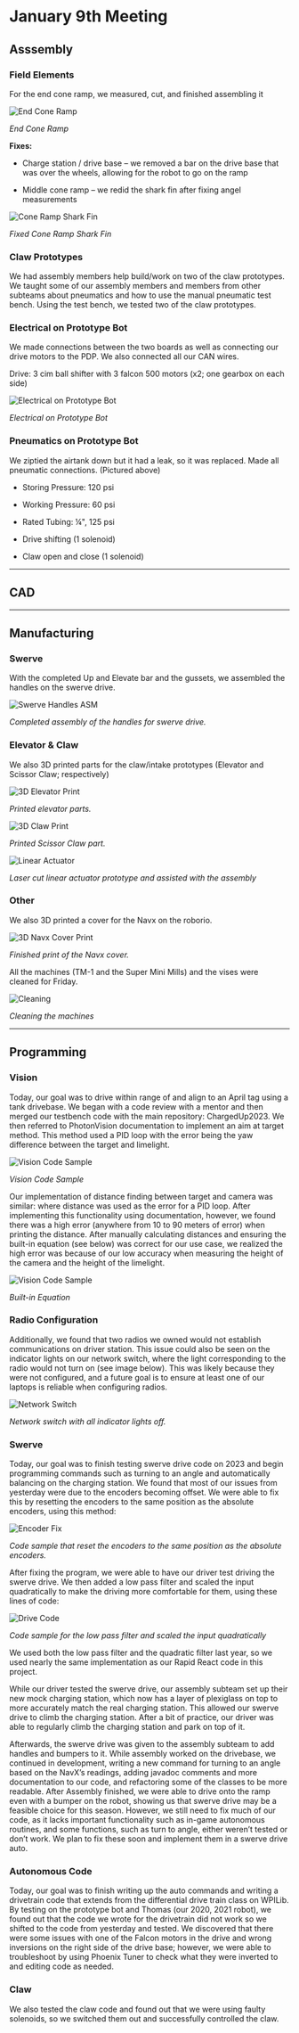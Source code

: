 # January 9th Meeting

## Asssembly

### Field Elements

For the end cone ramp, we measured, cut, and finished assembling it

![End Cone Ramp](images/Day3/endConeRamp.png)

*End Cone Ramp*

**Fixes:**

* Charge station / drive base – we removed a bar on the drive base that was over the wheels, allowing for the robot to go on the ramp 

* Middle cone ramp – we redid the shark fin after fixing angel measurements

![Cone Ramp Shark Fin](images/Day3/coneRampSharkFin.png)

*Fixed Cone Ramp Shark Fin* 

### Claw Prototypes 

We had assembly members help build/work on two of the claw prototypes. We taught some of our assembly members and members from other subteams about pneumatics and how to use the manual pneumatic test bench. Using the test bench, we tested two of the claw prototypes. 

### Electrical on Prototype Bot  

We made connections between the two boards as well as connecting our drive motors to the PDP. We also connected all our CAN wires. 

Drive: 3 cim ball shifter with 3 falcon 500 motors (x2; one gearbox on each side) 

![Electrical on Prototype Bot](images/Day3/electricalOnProtobot.png)

*Electrical on Prototype Bot* 

### Pneumatics on Prototype Bot 

We ziptied the airtank down but it had a leak, so it was replaced. Made all pneumatic connections. (Pictured above) 

* Storing Pressure: 120 psi 

* Working Pressure: 60 psi 

* Rated Tubing: ¼", 125 psi  

* Drive shifting (1 solenoid) 

* Claw open and close (1 solenoid) 

---

## CAD


---

## Manufacturing

### Swerve

With the completed Up and Elevate bar and the gussets, we assembled the handles on the swerve drive. 

![Swerve Handles ASM](images/Day3/mfghandlesDay3.png)

*Completed assembly of the handles for swerve drive.*

### Elevator & Claw

We also 3D printed parts for the claw/intake prototypes (Elevator and Scissor Claw; respectively) 

![3D Elevator Print](images/Day3/mfgprintDay3a.png)

*Printed elevator parts.*

![3D Claw Print](images/Day3/mfgprintDay3b.png)

*Printed Scissor Claw part.*

![Linear Actuator](images/Day3/mfgclawDay3.png)

*Laser cut linear actuator prototype and assisted with the assembly*

### Other

We also 3D printed a cover for the Navx on the roborio.

![3D Navx Cover Print](images/Day3/mfgprintDay3c.png)

*Finished print of the Navx cover.*

All the machines (TM-1 and the Super Mini Mills) and the vises were cleaned for Friday.  

![Cleaning](images/Day3/mfgDay3.png)

*Cleaning the machines*

---

## Programming

### Vision

Today, our goal was to drive within range of and align to an April tag using a tank drivebase. We began with a code review with a mentor and then merged our testbench code with the main repository: ChargedUp2023. We then referred to PhotonVision documentation to implement an aim at target method. This method used a PID loop with the error being the yaw difference between the target and limelight.  

![Vision Code Sample](images/Day3/progvisonDay3.png)

*Vision Code Sample*

Our implementation of distance finding between target and camera was similar: where distance was used as the error for a PID loop. After implementing this functionality using documentation, however, we found there was a high error (anywhere from 10 to 90 meters of error) when printing the distance. After manually calculating distances and ensuring the built-in equation (see below) was correct for our use case, we realized the high error was because of our low accuracy when measuring the height of the camera and the height of the limelight. 

![Vision Code Sample](images/Day3/progcameraDay3.png)

*Built-in Equation*

### Radio Configuration

Additionally, we found that two radios we owned would not establish communications on driver station. This issue could also be seen on the indicator lights on our network switch, where the light corresponding to the radio would not turn on (see image below). This was likely because they were not configured, and a future goal is to ensure at least one of our laptops is reliable when configuring radios. 

![Network Switch](images/Day3/progradioDay3.png)

*Network switch with all indicator lights off.*

### Swerve

Today, our goal was to finish testing swerve drive code on 2023 and begin programming commands such as turning to an angle and automatically balancing on the charging station. We found that most of our issues from yesterday were due to the encoders becoming offset. We were able to fix this by resetting the encoders to the same position as the absolute encoders, using this method: 

![Encoder Fix](images/Day3/progencoderfixDay3.png)

*Code sample that reset the encoders to the same position as the absolute encoders.*

After fixing the program, we were able to have our driver test driving the swerve drive. We then added a low pass filter and scaled the input quadratically to make the driving more comfortable for them, using these lines of code: 

![Drive Code](images/Day3/progdrivecodeDay3.png)

*Code sample for the low pass filter and scaled the input quadratically*

We used both the low pass filter and the quadratic filter last year, so we used nearly the same implementation as our Rapid React code in this project. 

While our driver tested the swerve drive, our assembly subteam set up their new mock charging station, which now has a layer of plexiglass on top to more accurately match the real charging station. This allowed our swerve drive to climb the charging station. After a bit of practice, our driver was able to regularly climb the charging station and park on top of it.  

Afterwards, the swerve drive was given to the assembly subteam to add handles and bumpers to it. While assembly worked on the drivebase, we continued in development, writing a new command for turning to an angle based on the NavX’s readings, adding javadoc comments and more documentation to our code, and refactoring some of the classes to be more readable. After Assembly finished, we were able to drive onto the ramp even with a bumper on the robot, showing us that swerve drive may be a feasible choice for this season. However, we still need to fix much of our code, as it lacks important functionality such as in-game autonomous routines, and some functions, such as turn to angle, either weren’t tested or don’t work. We plan to fix these soon and implement them in a swerve drive auto. 

### Autonomous Code

Today, our goal was to finish writing up the auto commands and writing a drivetrain code that extends from the differential drive train class on WPILib.  By testing on the prototype bot and Thomas (our 2020, 2021 robot), we found out that the code we wrote for the drivetrain did not work so we shifted to the code from yesterday and tested.  We discovered that there were some issues with one of the Falcon motors in the drive and wrong inversions on the right side of the drive base; however, we were able to troubleshoot by using Phoenix Tuner to check what they were inverted to and editing code as needed.  

### Claw

We also tested the claw code and found out that we were using faulty solenoids, so we switched them out and successfully controlled the claw. 
